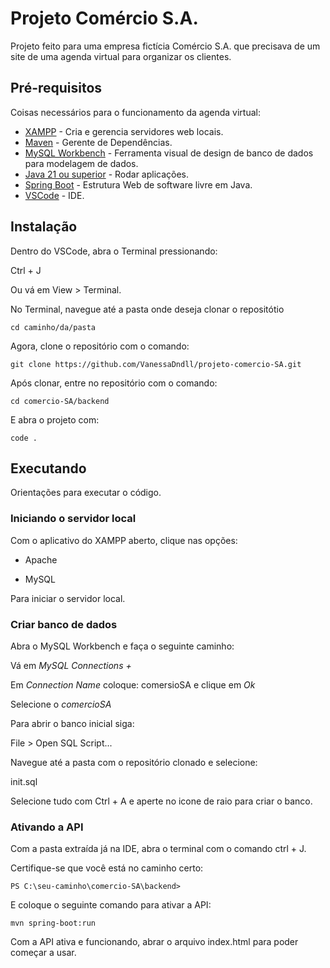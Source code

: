 # Projeto Comércio S.A.

Projeto feito para uma empresa fictícia Comércio S.A. que precisava de um site de uma agenda virtual para organizar os clientes.

## Pré-requisitos
Coisas necessários para o funcionamento da agenda virtual:
* [XAMPP](https://www.apachefriends.org/pt_br/index.html) - Cria e gerencia servidores web locais.
* [Maven](https://maven.apache.org/) - Gerente de Dependências.
* [MySQL Workbench](https://downloads.mysql.com/archives/workbench/) - Ferramenta visual de design de banco de dados para modelagem de dados.
* [Java 21 ou superior](https://www.oracle.com/br/java/technologies/downloads/#java24) - Rodar aplicações.
* [Spring Boot](https://docs.spring.io/spring-boot/installing.html) - Estrutura Web de software livre em Java.
* [VSCode](https://code.visualstudio.com/download) - IDE. 

## Instalação
Dentro do VSCode, abra o Terminal pressionando:

Ctrl + J

Ou vá em View > Terminal.

No Terminal, navegue até a pasta onde deseja clonar o repositótio

```
cd caminho/da/pasta
```

Agora, clone o repositório com o comando:

```
git clone https://github.com/VanessaDndll/projeto-comercio-SA.git
```

Após clonar, entre no repositório com o comando:

```
cd comercio-SA/backend
```

E abra o projeto com:

```
code .
```

## Executando
Orientações para executar o código.

### Iniciando o servidor local
Com o aplicativo do XAMPP aberto, clique nas opções:

- Apache 

- MySQL

Para iniciar o servidor local.

### Criar banco de dados
Abra o MySQL Workbench e faça o seguinte caminho:

Vá em *MySQL Connections +*

Em *Connection Name* coloque: comersioSA e clique em *Ok*

Selecione o *comercioSA*

Para abrir o banco inicial siga:

File > Open SQL Script... 

Navegue até a pasta com o repositório clonado e selecione:

init.sql

Selecione tudo com Ctrl + A e aperte no icone de raio para criar o banco.

### Ativando a API
Com a pasta extraída já na IDE, abra o terminal com o comando ctrl + J.

Certifique-se que você está no caminho certo:

```
PS C:\seu-caminho\comercio-SA\backend>
```

E coloque o seguinte comando para ativar a API:

```
mvn spring-boot:run
```

Com a API ativa e funcionando, abrar o arquivo index.html para poder começar a usar.